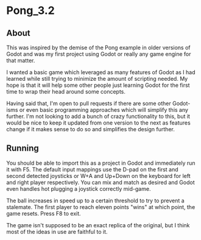 # Pong_3.2

## About

This was inspired by the demise of the Pong example in older
versions of Godot and was my first project using Godot or really
any game engine for that matter.

I wanted a basic game which leveraged as many features of Godot
as I had learned while still trying to minimize the amount of
scripting needed.  My hope is that it will help some other people
just learning Godot for the first time to wrap their head around
some concepts.

Having said that, I'm open to pull requests if there are some
other Godot-isms or even basic programming approaches which will
simplify this any further.  I'm not looking to add a bunch of
crazy functionality to this, but it would be nice to keep it
updated from one version to the next as features change if it
makes sense to do so and simplifies the design further.

## Running

You should be able to import this as a project in Godot and
immediately run it with F5.  The default input mappings use the
D-pad on the first and second detected joysticks or W+A and
Up+Down on the keyboard for left and right player respectively.
You can mix and match as desired and Godot even handles hot
plugging a joystick correctly mid-game.

The ball increases in speed up to a certain threshold to try to
prevent a stalemate.  The first player to reach eleven points
"wins" at which point, the game resets.  Press F8 to exit.

The game isn't supposed to be an exact replica of the original,
but I think most of the ideas in use are faithful to it.
